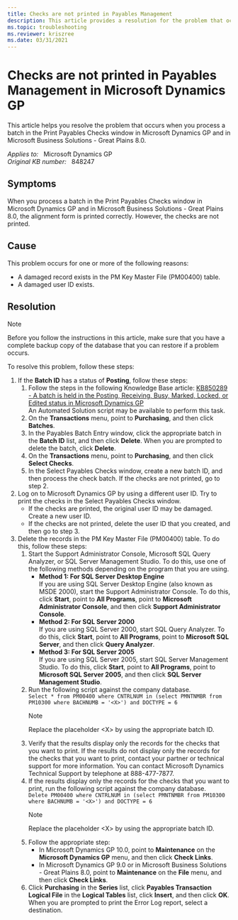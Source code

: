```yaml
---
title: Checks are not printed in Payables Management
description: This article provides a resolution for the problem that occurs when you process a batch in the Print Payables Checks window in Microsoft Dynamics GP and in Microsoft Business Solutions - Great Plains 8.0.
ms.topic: troubleshooting
ms.reviewer: kriszree
ms.date: 03/31/2021
---
```

# Checks are not printed in Payables Management in Microsoft Dynamics GP

This article helps you resolve the problem that occurs when you process a batch in the Print Payables Checks window in Microsoft Dynamics GP and in Microsoft Business Solutions - Great Plains 8.0.

_Applies to:_ &nbsp; Microsoft Dynamics GP  
_Original KB number:_ &nbsp; 848247

## Symptoms

When you process a batch in the Print Payables Checks window in Microsoft Dynamics GP and in Microsoft Business Solutions - Great Plains 8.0, the alignment form is printed correctly. However, the checks are not printed.

## Cause

This problem occurs for one or more of the following reasons:

- A damaged record exists in the PM Key Master File (PM00400) table.
- A damaged user ID exists.

## Resolution

> [!NOTE]
> Before you follow the instructions in this article, make sure that you have a complete backup copy of the database that you can restore if a problem occurs.

To resolve this problem, follow these steps:

1. If the **Batch ID** has a status of **Posting**, follow these steps:
    1. Follow the steps in the following Knowledge Base article: [KB850289 - A batch is held in the Posting, Receiving, Busy, Marked, Locked, or Edited status in Microsoft Dynamics GP](https://support.microsoft.com/topic/850289)</br>An Automated Solution script may be available to perform this task.
    1. On the **Transactions** menu, point to **Purchasing**, and then click **Batches**.
    1. In the Payables Batch Entry window, click the appropriate batch in the **Batch ID** list, and then click **Delete**. When you are prompted to delete the batch, click **Delete**.
    1. On the **Transactions** menu, point to **Purchasing**, and then click **Select Checks**.
    1. In the Select Payables Checks window, create a new batch ID, and then process the check batch. If the checks are not printed, go to step 2.
2. Log on to Microsoft Dynamics GP by using a different user ID. Try to print the checks in the Select Payables Checks window.
    - If the checks are printed, the original user ID may be damaged. Create a new user ID.
    - If the checks are not printed, delete the user ID that you created, and then go to step 3.
3. Delete the records in the PM Key Master File (PM00400) table. To do this, follow these steps:
    1. Start the Support Administrator Console, Microsoft SQL Query Analyzer, or SQL Server Management Studio. To do this, use one of the following methods depending on the program that you are using.
        - **Method 1: For SQL Server Desktop Engine**</br>If you are using SQL Server Desktop Engine (also known as MSDE 2000), start the Support Administrator Console. To do this, click **Start**, point to **All Programs**, point to **Microsoft Administrator Console**, and then click **Support Administrator Console**.
        - **Method 2: For SQL Server 2000**</br>If you are using SQL Server 2000, start SQL Query Analyzer. To do this, click **Start**, point to **All Programs**, point to **Microsoft SQL Server**, and then click **Query Analyzer**.
        - **Method 3: For SQL Server 2005**</br>If you are using SQL Server 2005, start SQL Server Management Studio. To do this, click **Start**, point to **All Programs**, point to **Microsoft SQL Server 2005**, and then click **SQL Server Management Studio**.
    1. Run the following script against the company database.</br> `Select * from PM00400 where CNTRLNUM in (select PMNTNMBR from PM10300 where BACHNUMB = '<X>') and DOCTYPE = 6`
       > [!NOTE]
       > Replace the placeholder \<X> by using the appropriate batch ID.
    1. Verify that the results display only the records for the checks that you want to print. If the results do not display only the records for the checks that you want to print, contact your partner or technical support for more information. You can contact Microsoft Dynamics Technical Support by telephone at 888-477-7877.
    1. If the results display only the records for the checks that you want to print, run the following script against the company database. </br>`Delete PM00400 where CNTRLNUM in (select PMNTNMBR from PM10300 where BACHNUMB = '<X>') and DOCTYPE = 6`
       > [!NOTE]
       > Replace the placeholder \<X> by using the appropriate batch ID.
    1. Follow the appropriate step:
        - In Microsoft Dynamics GP 10.0, point to **Maintenance** on the **Microsoft Dynamics GP** menu, and then click **Check Links**.
        - In Microsoft Dynamics GP 9.0 or in Microsoft Business Solutions - Great Plains 8.0, point to **Maintenance** on the **File** menu, and then click **Check Links**.
    1. Click **Purchasing** in the **Series** list, click **Payables Transaction Logical File** in the **Logical Tables** list, click **Insert**, and then click **OK**. When you are prompted to print the Error Log report, select a destination.
